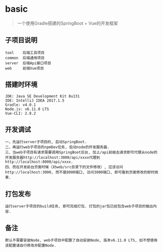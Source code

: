 # basic

> 一个使用Gradle搭建的SpringBoot + Vue的开发框架

## 子项目说明

```
tool    后端工具项目
common  后端通用项目
server  后端Api接口项目
web     前端Vue项目
```

## 搭建时环境

```
JDK: Java SE Development Kit 8u131
IDE: IntelliJ IDEA 2017.1.5
Gradle: v4.0.1
Node.js: v6.11.0 LTS
Vue-CLI: 2.8.2
```

## 开发调试

```
一、先运行server子项目的, 启动SpringBoot.
二、再运行web子项目的npmDev任务, 启动node的开发服务器.
三、当web子项目有请求需要调用SpringBoot后台, 加上/api前缀去请求即可代理从node的开发服务器http://localhost:3000/api/xxxx代理到http://localhost:8000/api/xxxx.
四、而在开发前台页面时候（对web/src目录下的文件修改）, 应该访问http://localhost:3000, 而不是8000端口, 访问3000端口, 即可看到页面修改的即时效果.

```

## 打包发布

```
运行server子项目的build任务, 即可完成打包. 打包的jar包已经包含web子项目的输出内容.
```

## 备注

```
默认不需要安装Node, web子项目中配置了自动安装Node, 版本v6.11.0 LTS, 如不想使用该配置请自行修改并配置Node.
```
